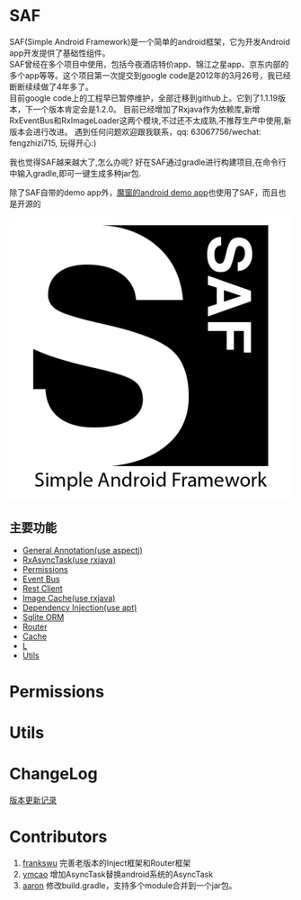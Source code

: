 SAF
===
SAF(Simple Android Framework)是一个简单的android框架，它为开发Android app开发提供了基础性组件。  
SAF曾经在多个项目中使用，包括今夜酒店特价app、锦江之星app、京东内部的多个app等等。这个项目第一次提交到google code是2012年的3月26号，我已经断断续续做了4年多了。  
目前google code上的工程早已暂停维护，全部迁移到github上。它到了1.1.19版本，下一个版本肯定会是1.2.0。
目前已经增加了Rxjava作为依赖库,新增RxEventBus和RxImageLoader这两个模块,不过还不太成熟,不推荐生产中使用,新版本会进行改进。
遇到任何问题欢迎跟我联系，qq: 63067756/wechat: fengzhizi715, 玩得开心:)

我也觉得SAF越来越大了,怎么办呢? 好在SAF通过gradle进行构建项目,在命令行中输入gradle,即可一键生成多种jar包.

除了SAF自带的demo app外，[魔窗的android demo app](https://github.com/magicwindow/mw-androidsdk-example)也使用了SAF，而且也是开源的

![](images/logo.png)

主要功能
-----------------------------------
* [General Annotation(use aspectj)](docs/general_annotation.md)
* [RxAsyncTask(use rxjava)](docs/rxasynctask.md)
* [Permissions](https://github.com/fengzhizi715/SAF#permissions)
* [Event Bus](docs/event_bus.md)
* [Rest Client](docs/rest_client.md)
* [Image Cache(use rxjava)](docs/image_cache.md)
* [Dependency Injection(use apt)](docs/dependency_injection.md)
* [Sqlite ORM](docs/sqlite_orm.md)
* [Router](docs/router.md)
* [Cache](docs/cache.md)
* [L](docs/l.md)
* [Utils](docs/utils.md)


Permissions
===


Utils
===


ChangeLog
===
[版本更新记录](CHANGELOG.md)


Contributors
===
1. [frankswu](https://github.com/frankswu) 完善老版本的Inject框架和Router框架
2. [ymcao](https://github.com/ymcao) 增加AsyncTask替换android系统的AsyncTask
3. [aaron](https://github.com/snailflying) 修改build.gradle，支持多个module合并到一个jar包。
